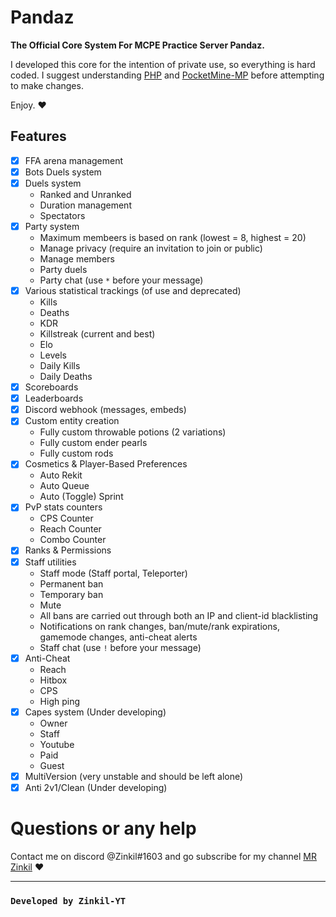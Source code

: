 # **Pandaz**
**The Official Core System For MCPE Practice Server Pandaz.**

I developed this core for the intention of private use, so everything is hard coded. I suggest understanding [PHP](https://www.php.net/) and [PocketMine-MP](https://github.com/pmmp/PocketMine-MP) before attempting to make changes.

Enjoy. ❤️️

## Features
- [x] FFA arena management
- [x] Bots Duels system
- [x] Duels system
  - Ranked and Unranked
  - Duration management
  - Spectators
- [x] Party system
  - Maximum membeers is based on rank (lowest = 8, highest = 20)
  - Manage privacy (require an invitation to join or public)
  - Manage members
  - Party duels
  - Party chat (use `*` before your message)
- [x] Various statistical trackings (of use and deprecated)
  - Kills
  - Deaths
  - KDR
  - Killstreak (current and best)
  - Elo
  - Levels
  - Daily Kills
  - Daily Deaths
- [x] Scoreboards
- [x] Leaderboards
- [x] Discord webhook (messages, embeds)
- [x] Custom entity creation
  - Fully custom throwable potions (2 variations)
  - Fully custom ender pearls
  - Fully custom rods
- [x] Cosmetics & Player-Based Preferences
  - Auto Rekit
  - Auto Queue
  - Auto (Toggle) Sprint
- [x] PvP stats counters 
  - CPS Counter
  - Reach Counter
  - Combo Counter
- [x] Ranks & Permissions
- [x] Staff utilities
  - Staff mode (Staff portal, Teleporter)
  - Permanent ban
  - Temporary ban
  - Mute
  - All bans are carried out through both an IP and client-id blacklisting
  - Notifications on rank changes, ban/mute/rank expirations, gamemode changes, anti-cheat alerts
  - Staff chat (use `!` before your message)
- [x] Anti-Cheat
  - Reach
  - Hitbox
  - CPS
  - High ping
- [x] Capes system (Under developing)
  - Owner
  - Staff
  - Youtube
  - Paid
  - Guest
- [x] MultiVersion (very unstable and should be left alone)
- [x] Anti 2v1/Clean (Under developing)

# Questions or any help
Contact me on discord @Zinkil#1603
and go subscribe for my channel [MR Zinkil](https://www.youtube.com/channel/UCW1PI028SEe2wi65w3FYCzg) ❤️ 

<hr>

### **`Developed by Zinkil-YT`**
